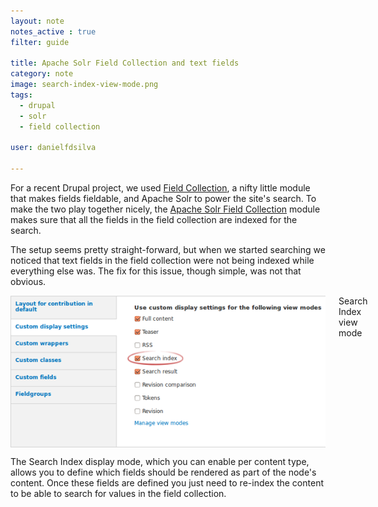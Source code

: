 ```yaml
---
layout: note
notes_active : true
filter: guide

title: Apache Solr Field Collection and text fields
category: note
image: search-index-view-mode.png
tags: 
  - drupal
  - solr
  - field collection

user: danielfdsilva

---
```


For a recent Drupal project, we used [Field Collection](https://drupal.org/project/field_collection), a nifty little module that makes fields fieldable, and Apache Solr to power the site's search. To make the two play together nicely, the [Apache Solr Field Collection](https://drupal.org/project/apachesolr_field_collection) module makes sure that all the fields in the field collection are indexed for the search.

The setup seems pretty straight-forward, but when we started searching we noticed that text fields in the field collection were not being indexed while everything else was. The fix for this issue, though simple, was not that obvious.

<div class="image-with-caption eleven columns alpha omega">
  <img src="/images/notes/search-index-view-mode.png" class="nine columns offset-by-one inset-by-one border alpha omega" alt="Search index view mode" />
  <span>Search Index view mode</span>
</div>

The Search Index display mode, which you can enable per content type, allows you to define which fields should be rendered as part of the node's content. Once these fields are defined you just need to re-index the content to be able to search for values in the field collection.